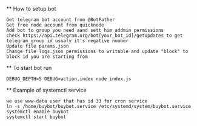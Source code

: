 ** How to setup bot

    Get telegram bot account from @BotFather
    Get free node account from quicknode
    Add bot to group you need aand sett him addmin permissions
    check https://api.telegram.org/bot[your_bot_id]/getUpdates to get telegram_group id usualy it's negative number
    Update file params.json
    Change file logs.json permissions to writable and update "block" to block id you are starting from

** To start bot run

    DEBUG_DEPTH=5 DEBUG=action,index node index.js

** Example of systemctl service

    we use www-data user that has id 33 for cron service
    ln -s /home/buybot/buybot.service /etc/systemd/system/buybot.service
    systemctl enable buybot
    systemctl start buybot


